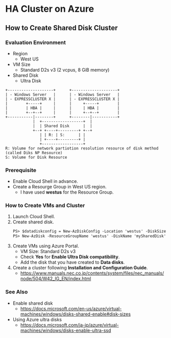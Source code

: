 # HA Cluster on Azure

## How to Create Shared Disk Cluster
### Evaluation Environment
- Region
  - West US
- VM Size
  - Standard D2s v3 (2 vcpus, 8 GiB memory)
- Shared Disk
  - Ultra Disk
```
+--------------------+      +--------------------+
| - Windows Server   |      | - Windows Server   |
| - EXPRESSCLUSTER X |      | - EXPRESSCLUSTER X |
|        +-----+     |      |     +-----+        |
|        | HBA |     |      |     | HBA |        |
|        +--+--+     |      |     +--+--+        |
+-----------|--------+      +--------|-----------+
            |  +------------------+  |
            |  | Shared Disk      |  |
            +--+ +----+---------+ +--+
               | | R: | S:      | |
               | +----+---------+ |
               +------------------+
R: Volume for network partiotion resolution resource of disk method (called Diks NP Resource)
S: Volume for Disk Resource
```

### Prerequisite
- Enable Cloud Shell in advance.
- Create a Resourge Group in West US region.
  - I have used **westus** for the Resource Group.

### How to Create VMs and Cluster
1. Launch Cloud Shell.
1. Create shared disk.
   ```ps
   PS> $datadiskconfig = New-AzDiskConfig -Location 'westus' -DiskSizeGB 1024 -AccountType UltraSSD_LRS -CreateOption Empty -DiskIOPSReadWrite 2000 -DiskMBpsReadWrite 200 -DiskIOPSReadOnly 100 -DiskMBpsReadOnly 1 -MaxSharesCount 2
   PS> New-AzDisk -ResourceGroupName 'westus' -DiskName 'mySharedDisk' -Disk $datadiskconfig
   ```
1. Create VMs using Azure Portal.
   - VM Size: Standard D2s v3
   - Check **Yes** for **Enable Ultra Disk compatibility**.
   - Add the disk that you have created to **Data disks**.
1. Create a cluster following **Installation and Configuration Guide**.
   - https://www.manuals.nec.co.jp/contents/system/files/nec_manuals/node/504/W42_IG_EN/index.html

### See Also
- Enable shared disk
  - https://docs.microsoft.com/en-us/azure/virtual-machines/windows/disks-shared-enable#disk-sizes
- Using Azure ultra disks
  - https://docs.microsoft.com/ja-jp/azure/virtual-machines/windows/disks-enable-ultra-ssd